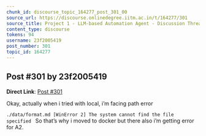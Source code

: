 ```yaml
---
chunk_id: discourse_topic_164277_post_301_00
source_url: https://discourse.onlinedegree.iitm.ac.in/t/164277/301
source_title: Project 1 - LLM-based Automation Agent - Discussion Thread [TDS Jan 2025]
content_type: discourse
tokens: 94
username: 23f2005419
post_number: 301
topic_id: 164277
---
```


## Post #301 by 23f2005419

**Direct Link**: [Post #301](https://discourse.onlinedegree.iitm.ac.in/t/164277/301)

Okay, actually when i tried with local, i’m facing path error

`./data/format.md
[WinError 2] The system cannot find the file specified
`
So that’s why i moved to docker but there also i’m getting error for A2.
